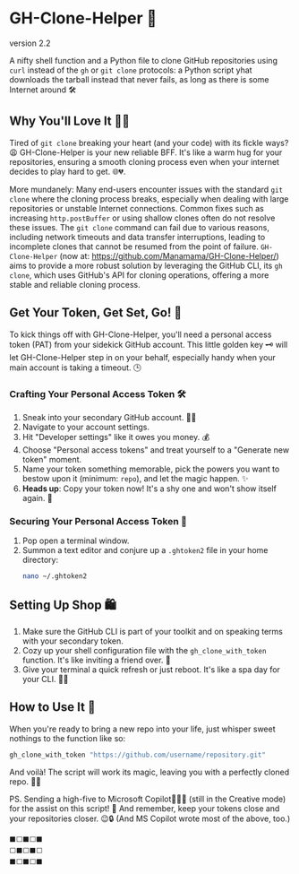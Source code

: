# GH-Clone-Helper 🚀

version 2.2

A nifty shell function and a Python file to clone GitHub repositories using `curl` instead of the `gh` or `git clone` protocols: a Python script yhat downloads the tarball instead that never fails, as long as there is some Internet around 🛠️

## Why You'll Love It 👨‍🏭

Tired of `git clone` breaking your heart (and your code) with its fickle ways? 😩 GH-Clone-Helper is your new reliable BFF. It's like a warm hug for your repositories, ensuring a smooth cloning process even when your internet decides to play hard to get. 🌐💔.

More mundanely: Many end-users encounter issues with the standard `git clone` where the cloning process breaks, especially when dealing with large repositories or unstable Internet connections. Common fixes such as increasing `http.postBuffer` or using shallow clones often do not resolve these issues. The `git clone` command can fail due to various reasons, including network timeouts and data transfer interruptions, leading to incomplete clones that cannot be resumed from the point of failure. 
`GH-Clone-Helper` (now at: https://github.com/Manamama/GH-Clone-Helper/) aims to provide a more robust solution by leveraging the GitHub CLI, its `gh clone`, which uses GitHub's API for cloning operations, offering a more stable and reliable cloning process.

## Get Your Token, Get Set, Go! 🏁

To kick things off with GH-Clone-Helper, you'll need a personal access token (PAT) from your sidekick GitHub account. This little golden key 🗝️ will let GH-Clone-Helper step in on your behalf, especially handy when your main account is taking a timeout. 🕒

### Crafting Your Personal Access Token 🛠️

1. Sneak into your secondary GitHub account. 🕵️‍♂️
2. Navigate to your account settings.
3. Hit "Developer settings" like it owes you money. 💰
4. Choose "Personal access tokens" and treat yourself to a "Generate new token" moment.
5. Name your token something memorable, pick the powers you want to bestow upon it (minimum: `repo`), and let the magic happen. ✨
6. **Heads up**: Copy your token now! It's a shy one and won't show itself again. 🙈

### Securing Your Personal Access Token 🔐

1. Pop open a terminal window.
2. Summon a text editor and conjure up a `.ghtoken2` file in your home directory:
   ```sh
   nano ~/.ghtoken2
   ```
   
## Setting Up Shop 🛍️

1. Make sure the GitHub CLI is part of your toolkit and on speaking terms with your secondary token.
2. Cozy up your shell configuration file with the `gh_clone_with_token` function. It's like inviting a friend over. 🏡
3. Give your terminal a quick refresh or just reboot. It's like a spa day for your CLI. 🧖‍♂️

## How to Use It 🤔

When you're ready to bring a new repo into your life, just whisper sweet nothings to the function like so:

```sh
gh_clone_with_token "https://github.com/username/repository.git"
```

And voilà! The script will work its magic, leaving you with a perfectly cloned repo. 🎩✨

PS. Sending a high-five to Microsoft Copilot🤖🦜🦉 (still in the Creative mode) for the assist on this script! 🙌 And remember, keep your tokens close and your repositories closer. 😉🔒
(And MS Copilot wrote most of the above, too.)
```
⬛⬜⬛⬜⬛
⬜⬛⬜⬛⬜
⬛⬜⬛⬜⬛
```

